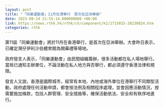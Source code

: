 ```yaml
---
layout: post
title: "「同樂運動會」11月在港舉行　首次在亞洲舉辦"
date: 2023-08-24 21:55:14.000000000 +08:00
link: https://news.rthk.hk/rthk/ch/component/k2/1715015-20230824.htm
categories: rthk
---
```


第11屆「同樂運動會」將於11月在香港舉行，是首次在亞洲舉辦。大會昨日表示，已確定灣仔伊利沙伯體育館為開幕禮等場地。

政府發言人表示，「同樂運動會」由民間組織籌辦，很多活動都在私人場地舉行。當局已通知主辦單位，不論活動在私人地方與否舉行，都必須遵守香港法律和規限。

發言人又說，香港是國際城市，經常有本地、內地或海外單位在港舉行不同類型活動，政府處理任何活動申請，都會按法例及相關程序處理，並會因應活動情況，按需要施加條款，包括人群管理、安全措施等，確保活動依法、安全和有秩序地進行。
